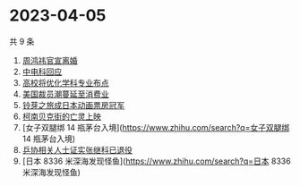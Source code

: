 # 2023-04-05

共 9 条

<!-- BEGIN -->
<!-- 最后更新时间 Wed Apr 05 2023 20:29:40 GMT+0800 (China Standard Time) -->

1. [周鸿祎官宣离婚](https://www.zhihu.com/search?q=周鸿祎官宣离婚)
1. [中电科回应](https://www.zhihu.com/search?q=中电科回应)
1. [高校将优化学科专业布点](https://www.zhihu.com/search?q=高校将优化学科专业布点)
1. [美国裁员潮蔓延至消费业](https://www.zhihu.com/search?q=美国裁员潮蔓延至消费业)
1. [铃芽之旅成日本动画票房冠军](https://www.zhihu.com/search?q=铃芽之旅成日本动画票房冠军)
1. [柯南贝克街的亡灵上映](https://www.zhihu.com/search?q=柯南贝克街的亡灵上映)
1. [女子双腿绑 14 瓶茅台入境](https://www.zhihu.com/search?q=女子双腿绑 14
   瓶茅台入境)
1. [乒协相关人士证实张继科已退役](https://www.zhihu.com/search?q=乒协相关人士证实张继科已退役)
1. [日本 8336 米深海发现怪鱼](https://www.zhihu.com/search?q=日本 8336
   米深海发现怪鱼)

<!-- END -->

